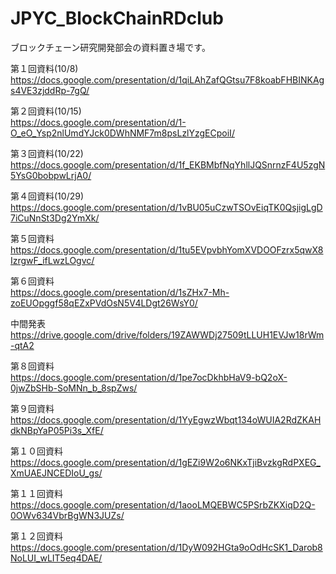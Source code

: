 # JPYC_BlockChainRDclub
ブロックチェーン研究開発部会の資料置き場です。

第１回資料(10/8)  
https://docs.google.com/presentation/d/1qiLAhZafQGtsu7F8koabFHBINKAgs4VE3zjddRp-7gQ/  
  
  
第２回資料(10/15)  
https://docs.google.com/presentation/d/1-O_eO_Ysp2nlUmdYJck0DWhNMF7m8psLzlYzgECpoiI/  
  
  
第３回資料(10/22)  
https://docs.google.com/presentation/d/1f_EKBMbfNqYhllJQSnrnzF4U5zgN5YsG0bobpwLrjA0/  
  

第４回資料(10/29)  
https://docs.google.com/presentation/d/1vBU05uCzwTSOvEiqTK0QsjigLgD7iCuNnSt3Dg2YmXk/

第５回資料  
https://docs.google.com/presentation/d/1tu5EVpvbhYomXVDOOFzrx5qwX8IzrgwF_ifLwzLOgvc/

第６回資料  
https://docs.google.com/presentation/d/1sZHx7-Mh-zoEUOpggf58qEZxPVdOsN5V4LDgt26WsY0/

中間発表  
https://drive.google.com/drive/folders/19ZAWWDj27509tLLUH1EVJw18rWm-qtA2

第８回資料  
https://docs.google.com/presentation/d/1pe7ocDkhbHaV9-bQ2oX-0jwZbSHb-SoMNn_b_8spZws/

第９回資料  
https://docs.google.com/presentation/d/1YyEgwzWbqt134oWUIA2RdZKAHdkNBpYaP05Pi3s_XfE/

第１０回資料  
https://docs.google.com/presentation/d/1gEZi9W2o6NKxTjiBvzkgRdPXEG_XmUAEJNCEDIoU_gs/

第１１回資料  
https://docs.google.com/presentation/d/1aooLMQEBWC5PSrbZKXiqD2Q-0OWv634VbrBgWN3JUZs/

第１２回資料  
https://docs.google.com/presentation/d/1DyW092HGta9oOdHcSK1_Darob8NoLUI_wLIT5eq4DAE/

